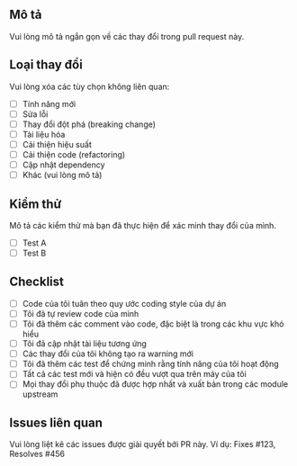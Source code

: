 ## Mô tả

Vui lòng mô tả ngắn gọn về các thay đổi trong pull request này.

## Loại thay đổi

Vui lòng xóa các tùy chọn không liên quan:

- [ ] Tính năng mới
- [ ] Sửa lỗi
- [ ] Thay đổi đột phá (breaking change)
- [ ] Tài liệu hóa
- [ ] Cải thiện hiệu suất
- [ ] Cải thiện code (refactoring)
- [ ] Cập nhật dependency
- [ ] Khác (vui lòng mô tả)

## Kiểm thử

Mô tả các kiểm thử mà bạn đã thực hiện để xác minh thay đổi của mình.

- [ ] Test A
- [ ] Test B

## Checklist

- [ ] Code của tôi tuân theo quy ước coding style của dự án
- [ ] Tôi đã tự review code của mình
- [ ] Tôi đã thêm các comment vào code, đặc biệt là trong các khu vực khó hiểu
- [ ] Tôi đã cập nhật tài liệu tương ứng
- [ ] Các thay đổi của tôi không tạo ra warning mới
- [ ] Tôi đã thêm các test để chứng minh rằng tính năng của tôi hoạt động
- [ ] Tất cả các test mới và hiện có đều vượt qua trên máy của tôi
- [ ] Mọi thay đổi phụ thuộc đã được hợp nhất và xuất bản trong các module upstream

## Issues liên quan

Vui lòng liệt kê các issues được giải quyết bởi PR này.
Ví dụ: Fixes #123, Resolves #456
